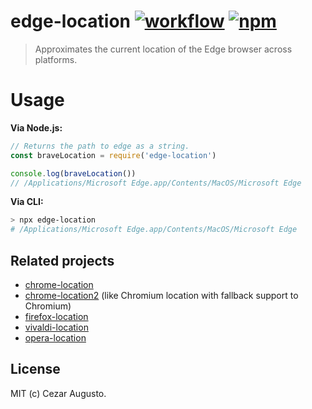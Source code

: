 [action-image]: https://github.com/cezaraugusto/edge-location/workflows/CI/badge.svg
[action-url]: https://github.com/cezaraugusto/edge-location/actions?query=workflow%3ACI
[npm-image]: https://img.shields.io/npm/v/edge-location.svg
[npm-url]: https://npmjs.org/package/edge-location

# edge-location [![workflow][action-image]][action-url] [![npm][npm-image]][npm-url]

> Approximates the current location of the Edge browser across platforms.

# Usage

**Via Node.js:**

```js
// Returns the path to edge as a string.
const braveLocation = require('edge-location')

console.log(braveLocation())
// /Applications/Microsoft Edge.app/Contents/MacOS/Microsoft Edge
```

**Via CLI:**

```bash
> npx edge-location
# /Applications/Microsoft Edge.app/Contents/MacOS/Microsoft Edge
```

## Related projects

* [chrome-location](https://github.com/hughsk/chrome-location/pulls)
* [chrome-location2](https://github.com/cezaraugusto/chrome-location2) (like Chromium location with fallback support to Chromium)
* [firefox-location](https://github.com/hughsk/firefox-location/pulls)
* [vivaldi-location](https://github.com/jandrey/vivaldi-location)
* [opera-location](https://github.com/jandrey/opera-location)

## License

MIT (c) Cezar Augusto.
